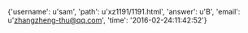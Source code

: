 {'username': u'sam', 'path': u'xz1191/1191.html', 'answer': u'B', 'email': u'zhangzheng-thu@qq.com', 'time': '2016-02-24:11:42:52'}